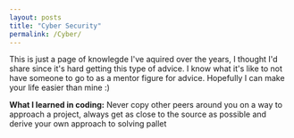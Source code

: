 ```yaml
---
layout: posts
title: "Cyber Security"
permalink: /Cyber/
---
```



This is just a page of knowlegde I've aquired over the years, I thought I'd share since it's hard getting this type of advice. I know what it's like to not have someone to go to as a mentor figure for advice. Hopefully I can make your life easier than mine :)

**What I learned in coding:** Never copy other peers around you on a way to approach a project, always get as close to the source as possible and derive your own approach to solving pallet  
 

